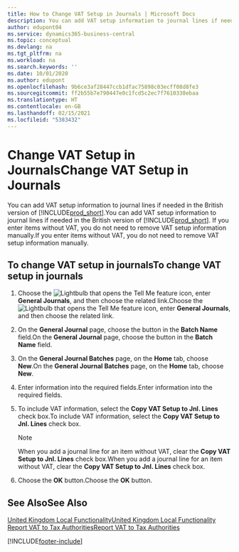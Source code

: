 ```yaml
---
title: How to Change VAT Setup in Journals | Microsoft Docs
description: You can add VAT setup information to journal lines if needed. If you enter items without VAT, you do not need to remove VAT setup information manually.
author: edupont04
ms.service: dynamics365-business-central
ms.topic: conceptual
ms.devlang: na
ms.tgt_pltfrm: na
ms.workload: na
ms.search.keywords: ''
ms.date: 10/01/2020
ms.author: edupont
ms.openlocfilehash: 9b6ce3af28447ccb1dfac75898c03ecff08d8fe3
ms.sourcegitcommit: ff2b55b7e790447e0c1fcd5c2ec7f7610338ebaa
ms.translationtype: HT
ms.contentlocale: en-GB
ms.lasthandoff: 02/15/2021
ms.locfileid: "5383432"
---
```

# <a name="change-vat-setup-in-journals"></a><span data-ttu-id="a05c0-104">Change VAT Setup in Journals</span><span class="sxs-lookup"><span data-stu-id="a05c0-104">Change VAT Setup in Journals</span></span>

<span data-ttu-id="a05c0-105">You can add VAT setup information to journal lines if needed in the British version of [!INCLUDE[prod_short](../../includes/prod_short.md)].</span><span class="sxs-lookup"><span data-stu-id="a05c0-105">You can add VAT setup information to journal lines if needed in the British version of [!INCLUDE[prod_short](../../includes/prod_short.md)].</span></span> <span data-ttu-id="a05c0-106">If you enter items without VAT, you do not need to remove VAT setup information manually.</span><span class="sxs-lookup"><span data-stu-id="a05c0-106">If you enter items without VAT, you do not need to remove VAT setup information manually.</span></span>  

## <a name="to-change-vat-setup-in-journals"></a><span data-ttu-id="a05c0-107">To change VAT setup in journals</span><span class="sxs-lookup"><span data-stu-id="a05c0-107">To change VAT setup in journals</span></span>  

1. <span data-ttu-id="a05c0-108">Choose the ![Lightbulb that opens the Tell Me feature](../../media/ui-search/search_small.png "Tell me what you want to do") icon, enter **General Journals**, and then choose the related link.</span><span class="sxs-lookup"><span data-stu-id="a05c0-108">Choose the ![Lightbulb that opens the Tell Me feature](../../media/ui-search/search_small.png "Tell me what you want to do") icon, enter **General Journals**, and then choose the related link.</span></span>  
2. <span data-ttu-id="a05c0-109">On the **General Journal** page, choose the button in the **Batch Name** field.</span><span class="sxs-lookup"><span data-stu-id="a05c0-109">On the **General Journal** page, choose the button in the **Batch Name** field.</span></span>  
3. <span data-ttu-id="a05c0-110">On the **General Journal Batches** page, on the **Home** tab, choose **New**.</span><span class="sxs-lookup"><span data-stu-id="a05c0-110">On the **General Journal Batches** page, on the **Home** tab, choose **New**.</span></span>  
4. <span data-ttu-id="a05c0-111">Enter information into the required fields.</span><span class="sxs-lookup"><span data-stu-id="a05c0-111">Enter information into the required fields.</span></span>  
5. <span data-ttu-id="a05c0-112">To include VAT information, select the **Copy VAT Setup to Jnl. Lines** check box.</span><span class="sxs-lookup"><span data-stu-id="a05c0-112">To include VAT information, select the **Copy VAT Setup to Jnl. Lines** check box.</span></span>  

    > [!NOTE]  
    > <span data-ttu-id="a05c0-113">When you add a journal line for an item without VAT, clear the **Copy VAT Setup to Jnl. Lines** check box.</span><span class="sxs-lookup"><span data-stu-id="a05c0-113">When you add a journal line for an item without VAT, clear the **Copy VAT Setup to Jnl. Lines** check box.</span></span>  

6. <span data-ttu-id="a05c0-114">Choose the **OK** button.</span><span class="sxs-lookup"><span data-stu-id="a05c0-114">Choose the **OK** button.</span></span>  

## <a name="see-also"></a><span data-ttu-id="a05c0-115">See Also</span><span class="sxs-lookup"><span data-stu-id="a05c0-115">See Also</span></span>

[<span data-ttu-id="a05c0-116">United Kingdom Local Functionality</span><span class="sxs-lookup"><span data-stu-id="a05c0-116">United Kingdom Local Functionality</span></span>](united-kingdom-local-functionality.md)  
[<span data-ttu-id="a05c0-117">Report VAT to Tax Authorities</span><span class="sxs-lookup"><span data-stu-id="a05c0-117">Report VAT to Tax Authorities</span></span>](../../finance-how-report-vat.md)  


[!INCLUDE[footer-include](../../includes/footer-banner.md)]